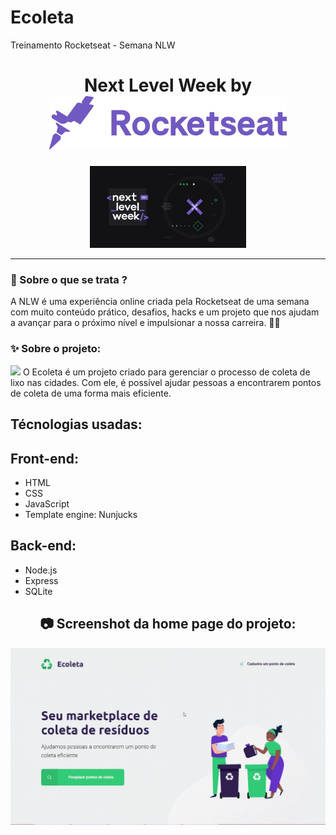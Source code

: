 # Ecoleta
Treinamento Rocketseat - Semana NLW

<h1 align="center">
    Next Level Week by  <img src="./public/assets/img/rocketseat.svg">
</h1>
  
<p align="center">
  <img width="250" src="./public/assets/img/nlw.jfif">
</p>

_________

### 🤔 Sobre o que se trata ? 
A NLW é uma experiência online criada pela Rocketseat de uma semana com muito conteúdo prático, desafios, hacks e um projeto que nos ajudam a avançar para o próximo nível e impulsionar a nossa carreira. 🤩🤩
  
### ✨ Sobre o projeto:
<img src="./public/assets/icones/logo.svg">
O Ecoleta é um projeto criado para gerenciar o processo de coleta de lixo nas cidades. Com ele, é possível ajudar pessoas a encontrarem pontos de coleta de uma forma mais eficiente.
 
 ## Técnologias usadas:

## Front-end:

* HTML
* CSS
* JavaScript
* Template engine: Nunjucks

## Back-end:

* Node.js
* Express
* SQLite
 
<h2 align="center"> 📷 Screenshot da home page do projeto: </h2>
<p align="center">
<img width="600" src="./public/assets/img/ScreenCapture_2020-6-1 23.gif">
</p>
